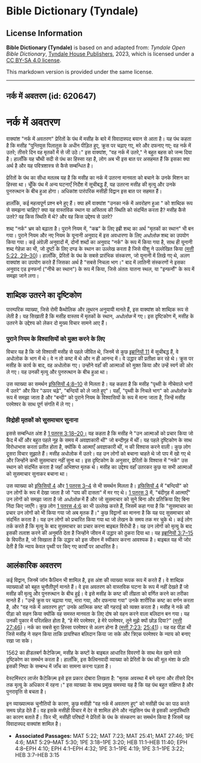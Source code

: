 # Bible Dictionary (Tyndale)

## License Information

**Bible Dictionary (Tyndale)** is based on and adapted from: _Tyndale Open Bible Dictionary_, [Tyndale House Publishers](https://tyndaleopenresources.com/), 2023, which is licensed under a [CC BY-SA 4.0 license](https://creativecommons.org/licenses/by-sa/4.0/legalcode.en).

This markdown version is provided under the same license.



--------------------------------

## नर्क में अवतरण (id: 620647)

नर्क में अवतरण
==============

वाक्यांश "नर्क में अवतरण" प्रेरितों के पंथ में मसीह के बारे में विवादास्पद बयान से आता है। यह पंथ कहता है कि मसीह "पुन्तियुस पिलातुस के अधीन पीड़ित हुए, क्रूस पर चढ़ाए गए, मरे और दफनाए गए; वह नर्क में उतरे; तीसरे दिन वह मृतकों में से जी उठे।" इस वाक्यांश, "वह नर्क में उतरे," ने बहुत बहस को जन्म दिया है। हालाँकि यह चौथी सदी से पंथ का हिस्सा रहा है, लोग अब भी इस बात पर असहमत हैं कि इसका क्या अर्थ है और यह पवित्रशास्त्र से कैसे सम्बन्धित है।

प्रेरितों के पंथ का सीधा मतलब यह है कि मसीह का नर्क में उतरना मानवता को बचाने के उनके मिशन का हिस्सा था। चूँकि पंथ में अन्य घटनाएँ निर्देश में सूचीबद्ध हैं, यह उतरना मसीह की मृत्यु और उनके पुनरुत्थान के बीच हुआ होगा। अधिकांश पारंपरिक मसीही विद्वान इस बात पर सहमत हैं।

हालाँकि, कई महत्वपूर्ण प्रश्न बने हुए हैं। क्या हमें वाक्यांश "उनका नर्क में अवरोहण हुआ " को शाब्दिक रूप से समझना चाहिए? क्या यह वास्तविक स्थान या अस्तित्व की स्थिति को संदर्भित करता है? मसीह कैसे उतरे? वह किस स्थिति में थे? और वह किस उद्देश्य से उतरे?

शब्द "नर्क" भ्रम को बढ़ाता है। पुराने नियम में, "कब्र" के लिए इब्री शब्द का अर्थ "मृतकों का स्थान" भी बन गया। पुराने नियम और नए नियम के यूनानी अनुवाद में इस अवधारणा के लिए *अधोलोक* शब्द का उपयोग किया गया। कई अंग्रेज़ी अनुवादों में, दोनों शब्दों का अनुवाद "नर्क" के रूप में किया गया है, साथ ही यूनानी शब्द गेहेन्ना का भी, जो दुष्टों के लिए दण्ड के स्थान का उल्लेख करता है जिसे यीशु ने उल्लेखित किया ([मत्ती 5:22, 29](https://ref.ly/Matt5:22,Matt5:29-Matt5:30)[–](https://ref.ly/Matt5:22)[30](https://ref.ly/Matt5:22,Matt5:29-Matt5:30))। हालाँकि, प्रेरितों के पंथ के सबसे प्रारंभिक संस्करण, जो यूनानी में लिखे गए थे, अलग वाक्यांश का उपयोग करते हैं जिसका अर्थ है "सबसे निचला भाग।" बाद में लातिनी संस्करणों ने इसका अनुवाद एड इनफर्ना ("नीचे का स्थान") के रूप में किया, जिसे अंततः यातना स्थल, या "इन्फर्नो" के रूप में समझा जाने लगा।

शाब्दिक उतरने का दृष्टिकोण
--------------------------

पारम्परिक व्याख्या, जिसे रोमी कैथोलिक और लूथरन अनुयायी मानते हैं, इस वाक्यांश को शाब्दिक रूप से लेती है। यह सिखाती है कि मसीह वास्तव में मृतकों के स्थान, *अधोलोक* में गए। इस दृष्टिकोण में, मसीह के उतरने के उद्देश्य को लेकर दो मुख्य विचार सामने आए हैं।

### पुराने नियम के विश्वासियों को मुक्त करने के लिए

विचार यह है कि जो विश्वासी मसीह से पहले जीवित थे, जिनमें से कुछ [इब्रानियों 11](https://ref.ly/Heb11:1-Heb11:40) में सूचीबद्ध हैं, वे अधोलोक के भाग में थे। वे न तो कष्ट में थे और न ही आनन्द में। वे उद्धार की प्रतीक्षा कर रहे थे। क्रूस पर मसीह के कार्य के बाद, वह अधोलोक गए। उन्होंने वहाँ की आत्माओं को मुक्त किया और उन्हें स्वर्ग की ओर ले गए। यह उनकी मृत्यु और पुनरुत्थान के बीच हुआ था।

उस व्याख्या का समर्थन [इफिसियों 4:8–10](https://ref.ly/Eph4:8-Eph4:10) से मिलता है। यह कहता है कि मसीह "पृथ्वी के नीचेवाले भागों में उतरे" और फिर "ऊपर चढ़े", "बन्दियों को ले जाते हुए"। यहाँ, "पृथ्वी के निचले भाग" को *अधोलोक* के रूप में समझा जाता है और "बन्दी" को पुराने नियम के विश्वासियों के रूप में माना जाता है, जिन्हें मसीह परमेश्वर के साथ पूर्ण संगति में ले गए।

### विद्रोही मृतकों को सुसमाचार सुनाना

इससे सम्बन्धित अंश है [1 पतरस 3:18–20।](https://ref.ly/1Pet3:18-1Pet3:20) यह कहता है कि मसीह ने "उन आत्माओं को प्रचार किया जो कैद में थीं और बहुत पहले नूह के समय में अवज्ञाकारी थीं" जो बन्दीगृह में थीं। यह पहले दृष्टिकोण के साथ विरोधाभास करता प्रतीत होता है, क्योंकि ये आत्माएँ अवज्ञाकारी थीं, न की विश्वास करने वाली। कुछ लोग दूसरा विचार सुझाते हैं। मसीह अधोलोक में उतरे। वह उन लोगों को बचाना चाहते थे जो पाप में खो गए थे और जिन्होंने कभी सुसमाचार नहीं सुना था। इस दृष्टिकोण के अनुसार, प्रेरितों के विश्वास में "नर्क" उस स्थान को संदर्भित करता है जहाँ अभिशप्त मृतक थे। मसीह का उद्देश्य वहाँ उतरकर कुछ या सभी आत्माओं को सुसमाचार सुनाकर बचाना था।

उस व्याख्या को [इफिसियों 4](https://ref.ly/Eph4:1-Eph4:32) और [1 पतरस 3–4](https://ref.ly/1Pet3:1-1Pet4:19) से भी समर्थन मिलता है। [इफिसियों 4](https://ref.ly/Eph4:1-Eph4:32) में "बन्दियों" को उन लोगों के रूप में देखा जाता है जो "पाप की दासता" में मर गए थे। [1 पतरस 3](https://ref.ly/1Pet3:1-1Pet3:22) में, "बंदीगृह में आत्माएँ" उन लोगों को समझा जाता है जो *अधोलोक* में हैं और जो सुसमाचार को सुने बिना और प्रतिक्रिया दिए बिना निंदा किए जाएँगे। कुछ लोग [1 पतरस 4:6](https://ref.ly/1Pet4:6) का भी उल्लेख करते हैं, जिसमें कहा गया है कि "सुसमाचार का प्रचार उन लोगों को भी किया गया जो अब मृतक हैं।" कुछ विद्वानों का मानना है कि यह पद सुसमाचार को संदर्भित करता है। यह उन लोगों को प्रचारित किया गया था जो लेखन के समय तक मर चुके थे। कई लोग तर्क करते हैं कि मृत्यु के बाद सुसमाचार का प्रचार करना बाइबल विरोधी है। यह उन लोगों को मृत्यु के बाद इसकी तलाश करने की अनुमति देता है जिन्होंने जीवन में उद्धार को ठुकरा दिया था। यह [इब्रानियों 3:7–15](https://ref.ly/Heb3:7-Heb3:15) के विपरीत है, जो सिखाता है कि उद्धार को इस जीवन में स्वीकार करना आवश्यक है। बाइबल यह भी जोर देती है कि न्याय केवल पृथ्वी पर किए गए कार्यों पर आधारित है।

आलंकारिक अवतरण
--------------

कई विद्वान, जिनमें जॉन कैल्विन भी शामिल है, इस अंश की व्याख्या रूपक रूप में करते हैं। वे शाब्दिक व्याख्याओं को बहुत चुनौतीपूर्ण मानते हैं। वे इस अवतरण को वास्तविक घटना के रूप में नहीं देखते हैं जो मसीह की मृत्यु और पुनरुत्थान के बीच हुई। वे इसे मसीह के कष्ट की तीव्रता को वर्णित करने का तरीका मानते हैं। "उन्हें क्रूस पर चढ़ाया गया, मारा गया, और दफनाया गया" उनके शारीरिक कष्ट का वर्णन करता है, और "वह नर्क में अवतरण हुए" उनके आत्मिक कष्ट की गहराई को व्यक्त करता है। मसीह ने नर्क की पीड़ा को सहन किया क्योंकि वह समस्त मानवता के लिए दोष को वहन करने वाला बलिदान बन गया। यह उनकी पुकार में परिलक्षित होता है, “हे मेरे परमेश्वर, हे मेरे परमेश्वर, तूने मुझे क्यों छोड़ दिया?” ([मत्ती 27:46](https://ref.ly/Matt27:46))। नर्क का सबसे बुरा हिस्सा परमेश्वर से अलग होना है ([मत्ती 7:23](https://ref.ly/Matt7:23); [25:41](https://ref.ly/Matt25:41))। यह वह पीड़ा थी जिसे मसीह ने सहन किया ताकि प्रायश्चित बलिदान किया जा सके और त्रिएक परमेश्वर के न्याय को बनाए रखा जा सके।

1562 का हीडलबर्ग कैटेकिज़्म, मसीह के कष्टों के बाइबल आधारित विवरणों के साथ मेल खाने वाले दृष्टिकोण का समर्थन करता है। हालाँकि, इस कैल्विनवादी व्याख्या को प्रेरितों के पंथ की मूल मंशा के प्रति इसकी निष्ठा के सम्बन्ध में जाँच का सामना करना पड़ता है।

वेस्टमिंस्टर लार्जर कैटेकिज़्म इसे इस प्रकार दोबारा लिखता है: "मृतक अवस्था में बने रहना और तीसरे दिन तक मृत्यु के अधिकार में रहना।" इस व्याख्या के साथ प्रमुख समस्या यह है कि यह पंथ बहुत संक्षिप्त है और पुनरावृत्ति से बचता है।

इन व्याख्यात्मक चुनौतियों के कारण, कुछ मसीही "वह नर्क में अवतरण हुए" को मसीही पंथ का पाठ करते समय छोड़ देते हैं। वह इसके मसीही विचार में देर से शामिल होने और नाइसिन पंथ से इसकी अनुपस्थिति का कारण बताते हैं। फिर भी, मसीही परिषदों ने प्रेरितों के पंथ के संस्करण का समर्थन किया है जिसमें यह विवादास्पद वाक्यांश शामिल है।

* **Associated Passages:** MAT 5:22; MAT 7:23; MAT 25:41; MAT 27:46; 1PE 4:6; MAT 5:29–MAT 5:30; 1PE 3:18–1PE 3:20; HEB 11:1–HEB 11:40; EPH 4:8–EPH 4:10; EPH 4:1–EPH 4:32; 1PE 3:1–1PE 4:19; 1PE 3:1–1PE 3:22; HEB 3:7–HEB 3:15

